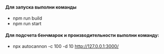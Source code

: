 #### Для запуска выполни команды
- npm run build
- npm run start

#### Для подсчета бенчмарок и производительности выполни команду:
- npx autocannon -c 100 -d 10 http://127.0.0.1:3000/

